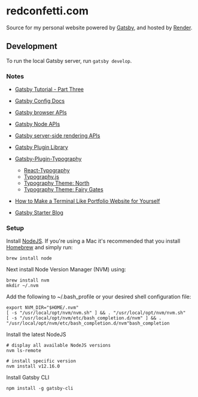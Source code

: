 # redconfetti.com

Source for my personal website powered by [Gatsby](https://www.gatsbyjs.org/),
and hosted by [Render](https://render.com/).

## Development

To run the local Gatsby server, run `gatsby develop`.

### Notes

- [Gatsby Tutorial - Part Three](https://www.gatsbyjs.org/tutorial/part-three/)
- [Gatsby Config Docs](https://www.gatsbyjs.org/docs/gatsby-config/)
- [Gatsby browser APIs](https://www.gatsbyjs.org/docs/browser-apis/)
- [Gatsby Node APIs](https://www.gatsbyjs.org/docs/node-apis/)
- [Gatsby server-side rendering APIs](https://www.gatsbyjs.org/docs/ssr-apis/)
- [Gatsby Plugin Library](https://www.gatsbyjs.org/plugins/)
- [Gatsby-Plugin-Typography](https://www.npmjs.com/package/gatsby-plugin-typography)
  - [React-Typography](https://www.npmjs.com/package/react-typography)
  - [Typography.js](https://kyleamathews.github.io/typography.js/)
  - [Typography Theme: North](https://www.npmjs.com/package/typography-theme-north)
  - [Typography Theme: Fairy Gates](https://www.npmjs.com/package/typography-theme-fairy-gates)

- [How to Make a Terminal Like Portfolio Website for Yourself](https://hackernoon.com/how-to-make-a-terminal-like-portfolio-website-for-yourself-27d7a7030004)
- [Gatsby Starter Blog](https://github.com/gatsbyjs/gatsby-starter-blog/blob/master/README.md)

### Setup

Install [NodeJS](https://nodejs.org/en/download/). If you're using a Mac it's
recommended that you install [Homebrew](https://brew.sh/) and simply run:

```shell
brew install node
```

Next install Node Version Manager (NVM) using:

```shell
brew install nvm
mkdir ~/.nvm
```

Add the following to ~/.bash_profile or your desired shell configuration file:

```shell
export NVM_DIR="$HOME/.nvm"
[ -s "/usr/local/opt/nvm/nvm.sh" ] && . "/usr/local/opt/nvm/nvm.sh"
[ -s "/usr/local/opt/nvm/etc/bash_completion.d/nvm" ] && . "/usr/local/opt/nvm/etc/bash_completion.d/nvm"bash_completion
```

Install the latest NodeJS

```shell
# display all available NodeJS versions
nvm ls-remote

# install specific version
nvm install v12.16.0
```

Install Gatsby CLI

```shell
npm install -g gatsby-cli
```
